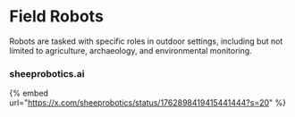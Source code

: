 # Field Robots

Robots are tasked with specific roles in outdoor settings, including but not limited to agriculture, archaeology, and environmental monitoring.

### sheeprobotics.ai

{% embed url="https://x.com/sheeprobotics/status/1762898419415441444?s=20" %}

